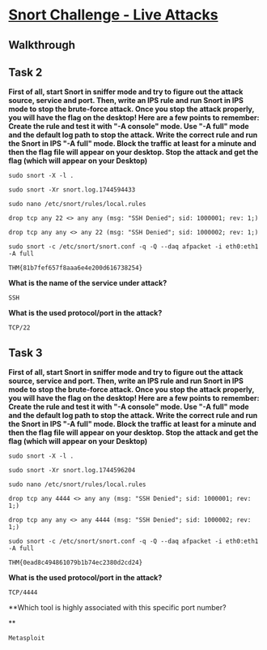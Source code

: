 # [Snort Challenge - Live Attacks](https://tryhackme.com/room/snortchallenges2)

## Walkthrough

## Task 2

**First of all, start Snort in sniffer mode and try to figure out the attack source, service and port.
Then, write an IPS rule and run Snort in IPS mode to stop the brute-force attack. Once you stop the attack properly, you will have the flag on the desktop!
Here are a few points to remember:
Create the rule and test it with "-A console" mode. 
Use "-A full" mode and the default log path to stop the attack.
Write the correct rule and run the Snort in IPS "-A full" mode.
Block the traffic at least for a minute and then the flag file will appear on your desktop.
Stop the attack and get the flag (which will appear on your Desktop)**
```shell
sudo snort -X -l .

sudo snort -Xr snort.log.1744594433

sudo nano /etc/snort/rules/local.rules

drop tcp any 22 <> any any (msg: "SSH Denied"; sid: 1000001; rev: 1;)

drop tcp any any <> any 22 (msg: "SSH Denied"; sid: 1000002; rev: 1;)

sudo snort -c /etc/snort/snort.conf -q -Q --daq afpacket -i eth0:eth1 -A full

THM{81b7fef657f8aaa6e4e200d616738254}
```
**What is the name of the service under attack?**
```shell
SSH
```
**What is the used protocol/port in the attack?**
```shell
TCP/22
```

## Task 3

**First of all, start Snort in sniffer mode and try to figure out the attack source, service and port.
Then, write an IPS rule and run Snort in IPS mode to stop the brute-force attack. Once you stop the attack properly, you will have the flag on the desktop!
Here are a few points to remember:
Create the rule and test it with "-A console" mode. 
Use "-A full" mode and the default log path to stop the attack.
Write the correct rule and run the Snort in IPS "-A full" mode.
Block the traffic at least for a minute and then the flag file will appear on your desktop.
Stop the attack and get the flag (which will appear on your Desktop)**
```shell
sudo snort -X -l .

sudo snort -Xr snort.log.1744596204

sudo nano /etc/snort/rules/local.rules

drop tcp any 4444 <> any any (msg: "SSH Denied"; sid: 1000001; rev: 1;)

drop tcp any any <> any 4444 (msg: "SSH Denied"; sid: 1000002; rev: 1;)

sudo snort -c /etc/snort/snort.conf -q -Q --daq afpacket -i eth0:eth1 -A full

THM{0ead8c494861079b1b74ec2380d2cd24}
```
**What is the used protocol/port in the attack?**
```shell
TCP/4444
```
**Which tool is highly associated with this specific port number?

**
```shell
Metasploit
```
